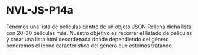 # NVL-JS-P14a
Tenemos una lista de películas dentro de un objeto JSON.Rellena dicha lista con 20-30 películas más.  Nuestro objetivo es recorrer el listado de películas y crear una lista html desordenada donde dependiendo del género pondremos el icono característico del género que estemos tratando.
